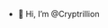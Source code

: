 - 👋 Hi, I’m @Cryptrillion


<!---
Cryptrillion/Cryptrillion is a ✨ special ✨ repository because its `README.md` (this file) appears on your GitHub profile.
You can click the Preview link to take a look at your changes.
--->
